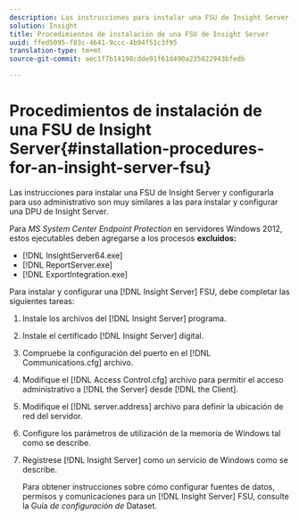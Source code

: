 ```yaml
---
description: Las instrucciones para instalar una FSU de Insight Server y configurarla para uso administrativo son muy similares a las para instalar y configurar una DPU de Insight Server.
solution: Insight
title: Procedimientos de instalación de una FSU de Insight Server
uuid: ffed5095-f83c-4641-9ccc-4b94f51c3f95
translation-type: tm+mt
source-git-commit: aec1f7b14198cdde91f61d490a235022943bfedb

---
```



# Procedimientos de instalación de una FSU de Insight Server{#installation-procedures-for-an-insight-server-fsu}

Las instrucciones para instalar una FSU de Insight Server y configurarla para uso administrativo son muy similares a las para instalar y configurar una DPU de Insight Server.

Para *MS System Center Endpoint Protection* en servidores Windows 2012, estos ejecutables deben agregarse a los procesos **excluidos:**

* [!DNL InsightServer64.exe]
* [!DNL ReportServer.exe]
* [!DNL ExportIntegration.exe]

Para instalar y configurar una [!DNL Insight Server] FSU, debe completar las siguientes tareas:

1. Instale los archivos del [!DNL Insight Server] programa.
1. Instale el certificado [!DNL Insight Server] digital.
1. Compruebe la configuración del puerto en el [!DNL Communications.cfg] archivo.
1. Modifique el [!DNL Access Control.cfg] archivo para permitir el acceso administrativo a [!DNL the Server] desde [!DNL the Client].
1. Modifique el [!DNL server.address] archivo para definir la ubicación de red del servidor.
1. Configure los parámetros de utilización de la memoria de Windows tal como se describe.
1. Regístrese [!DNL Insight Server] como un servicio de Windows como se describe.

   Para obtener instrucciones sobre cómo configurar fuentes de datos, permisos y comunicaciones para un [!DNL Insight Server] FSU, consulte la Guía *de configuración de* Dataset.

